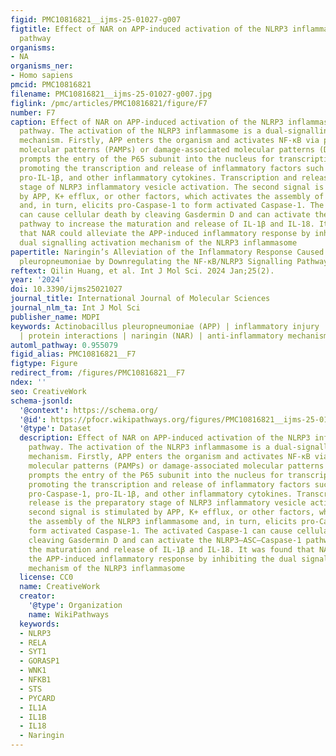 ```yaml
---
figid: PMC10816821__ijms-25-01027-g007
figtitle: Effect of NAR on APP-induced activation of the NLRP3 inflammasome signalling
  pathway
organisms:
- NA
organisms_ner:
- Homo sapiens
pmcid: PMC10816821
filename: PMC10816821__ijms-25-01027-g007.jpg
figlink: /pmc/articles/PMC10816821/figure/F7
number: F7
caption: Effect of NAR on APP-induced activation of the NLRP3 inflammasome signalling
  pathway. The activation of the NLRP3 inflammasome is a dual-signalling activation
  mechanism. Firstly, APP enters the organism and activates NF-κB via pathogen-associated
  molecular patterns (PAMPs) or damage-associated molecular patterns (DAMPs). This
  prompts the entry of the P65 subunit into the nucleus for transcription, thereby
  promoting the transcription and release of inflammatory factors such as NLRP3, pro-Caspase-1,
  pro-IL-1β, and other inflammatory cytokines. Transcription and release is the preparatory
  stage of NLRP3 inflammatory vesicle activation. The second signal is stimulated
  by APP, K+ efflux, or other factors, which activates the assembly of the NLRP3 inflammasome
  and, in turn, elicits pro-Caspase-1 to form activated Caspase-1. The activated Caspase-1
  can cause cellular death by cleaving Gasdermin D and can activate the NLRP3–ASC–Caspase-1
  pathway to increase the maturation and release of IL-1β and IL-18. It was found
  that NAR could alleviate the APP-induced inflammatory response by inhibiting the
  dual signalling activation mechanism of the NLRP3 inflammasome
papertitle: Naringin’s Alleviation of the Inflammatory Response Caused by Actinobacillus
  pleuropneumoniae by Downregulating the NF-κB/NLRP3 Signalling Pathway
reftext: Qilin Huang, et al. Int J Mol Sci. 2024 Jan;25(2).
year: '2024'
doi: 10.3390/ijms25021027
journal_title: International Journal of Molecular Sciences
journal_nlm_ta: Int J Mol Sci
publisher_name: MDPI
keywords: Actinobacillus pleuropneumoniae (APP) | inflammatory injury | NLRP3 inflammasome
  | protein interactions | naringin (NAR) | anti-inflammatory mechanism
automl_pathway: 0.955079
figid_alias: PMC10816821__F7
figtype: Figure
redirect_from: /figures/PMC10816821__F7
ndex: ''
seo: CreativeWork
schema-jsonld:
  '@context': https://schema.org/
  '@id': https://pfocr.wikipathways.org/figures/PMC10816821__ijms-25-01027-g007.html
  '@type': Dataset
  description: Effect of NAR on APP-induced activation of the NLRP3 inflammasome signalling
    pathway. The activation of the NLRP3 inflammasome is a dual-signalling activation
    mechanism. Firstly, APP enters the organism and activates NF-κB via pathogen-associated
    molecular patterns (PAMPs) or damage-associated molecular patterns (DAMPs). This
    prompts the entry of the P65 subunit into the nucleus for transcription, thereby
    promoting the transcription and release of inflammatory factors such as NLRP3,
    pro-Caspase-1, pro-IL-1β, and other inflammatory cytokines. Transcription and
    release is the preparatory stage of NLRP3 inflammatory vesicle activation. The
    second signal is stimulated by APP, K+ efflux, or other factors, which activates
    the assembly of the NLRP3 inflammasome and, in turn, elicits pro-Caspase-1 to
    form activated Caspase-1. The activated Caspase-1 can cause cellular death by
    cleaving Gasdermin D and can activate the NLRP3–ASC–Caspase-1 pathway to increase
    the maturation and release of IL-1β and IL-18. It was found that NAR could alleviate
    the APP-induced inflammatory response by inhibiting the dual signalling activation
    mechanism of the NLRP3 inflammasome
  license: CC0
  name: CreativeWork
  creator:
    '@type': Organization
    name: WikiPathways
  keywords:
  - NLRP3
  - RELA
  - SYT1
  - GORASP1
  - WNK1
  - NFKB1
  - STS
  - PYCARD
  - IL1A
  - IL1B
  - IL18
  - Naringin
---
```

